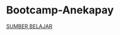 # Bootcamp-Anekapay

[SUMBER BELAJAR](https://github.com/Khafid517/akademik/tree/master/kurikulum/node.js)

